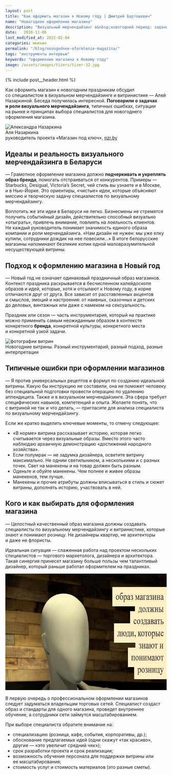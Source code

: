 ```yaml
---
layout: post
title: "Как оформить магазин к Новому году | Дмитрий Бартошевич"
name: "Новогоднее оформление магазина"
description: "Визуальный мерчендайзинг в&nbsp;новогодний период: задачи, типичные ошибки, принципы выбора специалистов."
date:   2016-11-06
last_modified_at: 2022-02-04
categories: мнение
permalink: "/blog/novogodnee-oformlenie-magazina/"
tags: "инструменты интервью"
keywords: "оформление магазина к Новому году"
image: /assets/images/tizers/tizer-32.jpg
---
```


{% include post__header.html %}

<div class="with-side row-gap--m">
<p>Как оформить магазин к&nbsp;новогодним праздникам обсудил со&nbsp;специалистом в&nbsp;визуальном мерчендайзинге и&nbsp;витринистике&nbsp;— Алей Назаркиной. Беседа получилась интересной. <strong>Поговорили о&nbsp;задачах и&nbsp;роли визуального мерчендайзинга</strong>, типичных ошибках, ситуации на&nbsp;рынке и&nbsp;принципах выбора специалистов для новогоднего оформления магазина.</p>
	<div class="side">
		<div class="guests">
			<div class="guest-person">
				<img class="image is-150x150" src="https://res.cloudinary.com/bartoshevich/image/upload/f_auto/v1615120270/site/newyear1.jpg" alt="Александра Назаркина" width="150" height="150"/>	
					<div class="guest-person__name">Аля Назаркина</div>
					<div class="guest-person__position">руководитель проекта «Магазин под ключ», <a class="link" href="https://nzr.by/">nzr.by</a></div>				
			</div>
		</div>
	</div>
</div>


<section class="row-gap--m">
<h2 class="section__title h1 bold ">Идеалы и&nbsp;реальность визуального мерчендайзинга в&nbsp;Беларуси</h2>
<p>—&nbsp;Грамотное оформление магазина должно <strong>подчеркивать и&nbsp;укреплять образ бренда</strong>, помогать отстраиваться от&nbsp;конкурентов. Примеры&nbsp;— Starbucks, Desigual, Victoria’s Secret, чей стиль вы&nbsp;узнаете и&nbsp;в&nbsp;Москве, и&nbsp;в&nbsp;Нью-Йорке. Это ориентиры, «чистые» идеи, которые объясняют миссию и&nbsp;творческую задачу специалистов по&nbsp;визуальному мерчендайзингу.</p>
<p>Воплотить&nbsp;же эти идеи в&nbsp;Беларуси не&nbsp;легко. Бизнесмены не&nbsp;стремятся получить событийный дизайн, действительно способный визуально «отыграть», привлечь внимание, повлиять на&nbsp;лояльность клиентов. Не&nbsp;каждый руководитель понимает значимость единого образа компании и&nbsp;роли мерчендайзинга. «Нам дизайн не&nbsp;нужен: мы&nbsp;уже елку купили, сотрудники дождик на&nbsp;нее повесили...» В&nbsp;итоге белорусские магазины напоминают безликие копии одной маловразумительной несуществующей витрины.</p>
</section>

<section class="row-gap--m">
<h2 class="section__title h1 bold ">Подход к&nbsp;оформлению магазина в&nbsp;Новый год</h2>
<p>—&nbsp;Новый год не&nbsp;означает одинаковый праздничный образ магазинов. Контекст праздника раскрывается в&nbsp;бесчисленном калейдоскопе образов и&nbsp;идей, которые, хотя и&nbsp;отсылают к&nbsp;Новому году, в&nbsp;корне отличаются друг от&nbsp;друга. Все зависит от&nbsp;расставленных акцентов и&nbsp;смыслов, эмоций и&nbsp;настроения: от&nbsp;наивных, сказочных и&nbsp;детских до&nbsp;деловых, винтажных или даже с&nbsp;намеком на&nbsp;сексуальность.
</p>

<p>Праздник или сезон&nbsp;— часть инструментария, который на&nbsp;практике можно применить самым неожиданным образом в&nbsp;контексте конкретного <b>бренда</b>, конкретной культуры, конкретного места и&nbsp;конкретной узкой задачи.</p>

<div itemprop="image" itemscope itemtype="http://schema.org/ImageObject">	
		<link itemprop="url" href="https://res.cloudinary.com/bartoshevich/image/upload/q_auto,f_auto/v1540025279/newyear2.jpg" />	
<img class="image" loading="lazy" decoding="async"  src="https://res.cloudinary.com/bartoshevich/image/upload/q_auto,f_auto/v1540025279/newyear2.jpg" alt="фотографии витрин" width="695" height="576" itemprop="contentUrl" />
<div class="figcaption" itemprop="description">
		Новогодние витрины. Разный инструментарий, разный подход, разные интерпретации
</div>
</div>
</section>

<section class="row-gap--m">
<h2 class="section__title h1 bold ">Типичные ошибки при оформлении магазинов</h2>
<p>—&nbsp;Я&nbsp;против универсальных рецептов и&nbsp;формул по&nbsp;созданию идеальной витрины. Какую&nbsp;бы инструкцию не&nbsp;составили, она не&nbsp;поможет человеку без специальной подготовки провести операцию по&nbsp;удалению аппендицита. Также и&nbsp;в&nbsp;визуальном мерчендайзинге. Эта сфера требует специфических навыков, компетенций и&nbsp;опыта. Желаете понять, что с&nbsp;витриной не&nbsp;так и&nbsp;что делать,&nbsp;— пригласите для анализа специалиста по&nbsp;визуальному мерчендайзингу.</p>
<p>Если&nbsp;же кратко выделить ключевые моменты, то&nbsp;отмечу следующее:</p>
<ul class="additive-spacing">
	<li class="list-li">«В&nbsp;норме» витрина рассказывает историю, которая легко считывается через визуальные образы. Вместо этого часто наблюдаю архаичную демонстрацию «достижений народного хозяйства».</li>
	<li class="list-li">Если полумрак&nbsp;— не&nbsp;задумка дизайнера, осветите витрину максимально. Не&nbsp;одним светильником, а&nbsp;несколькими и&nbsp;с&nbsp;разных точек. Свет на&nbsp;манекены и&nbsp;на&nbsp;товар должен быть разным.</li>
	<li class="list-li">Оденьте и&nbsp;обуйте манекены. Чем полнее и&nbsp;живее образы манекенов, тем лучше.</li>
	<li class="list-li">Манекены и&nbsp;прочие атрибуты должны вписываться в&nbsp;стиль и&nbsp;сюжет витрины, дополнять историю, участвовать в&nbsp;ней.</li>
 </ul>
</section>

<section class="row-gap--m">
<h2 class="section__title h1 bold ">Кого и&nbsp;как выбирать для оформления магазина</h2>
<p>—&nbsp;Целостный качественный образ магазина должны создавать специалисты по&nbsp;визуальному мерчендайзингу и&nbsp;витринистике, которые знают и&nbsp;понимают розницу. Не&nbsp;дизайнеры квартир, не&nbsp;архитекторы и&nbsp;даже не&nbsp;флористы.</p>
<p>Идеальная ситуация&nbsp;— слаженная работа над проектом нескольких специалистов&nbsp;— торгового маркетолога, дизайнера и&nbsp;архитектора. Такая синергия принесет магазину больше пользы чем талантливый дизайнер, который раньше работал оформителем на&nbsp;праздниках.</p>

<div itemprop="image" itemscope itemtype="http://schema.org/ImageObject">	
		<link itemprop="url" href="/assets/images/blog/novogodnee-oformlenie-magazina/newyear3.jpg" />
<picture>
<source srcset="/assets/images/blog/novogodnee-oformlenie-magazina/newyear3.avif" type="image/avif"> 
<source srcset="/assets/images/blog/novogodnee-oformlenie-magazina/newyear3.webp" type="image/webp"> 
<img class="image" loading="lazy" decoding="async"  src="/assets/images/blog/novogodnee-oformlenie-magazina/newyear3.jpg" alt="образ магазина должны создавать специалисты по визуальному мерчендайзингу и витринистике" width="695" height="364"  itemprop="description" />
</picture>
</div>

<p>В&nbsp;первую очередь о&nbsp;профессиональном оформлении магазинов следует задуматься владельцам торговых сетей. Специалист создаст образ и&nbsp;стандарты для одного магазина, проведет внутреннее обучение, а&nbsp;сотрудники сети займутся масштабированием.</p>
<p>При выборе специалиста обратите внимание&nbsp;на:</p>
<ul  class="additive-spacing">
	<li class="list-li">специализацию (розница, кафе, события, корпоративы, др.);</li>
	<li class="list-li">обоснование предлагаемых идей (одни скажут «так красиво», другие&nbsp;— «это увеличит средний чек»);</li>
	<li class="list-li">срок разработки проекта и&nbsp;срок реализации;</li>
	<li class="list-li">возможность обучения персонала для поддержки витрины или ее&nbsp;масштабирования;</li>
	<li class="list-li">стоимость услуг и&nbsp;стоимость материалов (это разные сметы).</li>
 </ul>
</section>